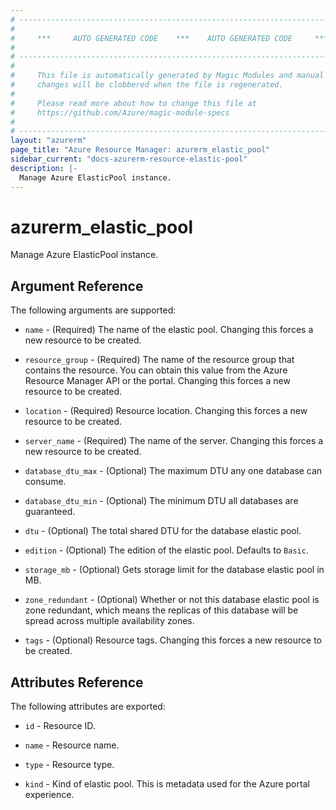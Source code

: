 ```yaml
---
# ----------------------------------------------------------------------------
#
#     ***     AUTO GENERATED CODE    ***    AUTO GENERATED CODE     ***
#
# ----------------------------------------------------------------------------
#
#     This file is automatically generated by Magic Modules and manual
#     changes will be clobbered when the file is regenerated.
#
#     Please read more about how to change this file at
#     https://github.com/Azure/magic-module-specs
#
# ----------------------------------------------------------------------------
layout: "azurerm"
page_title: "Azure Resource Manager: azurerm_elastic_pool"
sidebar_current: "docs-azurerm-resource-elastic-pool"
description: |-
  Manage Azure ElasticPool instance.
---
```


# azurerm_elastic_pool

Manage Azure ElasticPool instance.


## Argument Reference

The following arguments are supported:

* `name` - (Required) The name of the elastic pool. Changing this forces a new resource to be created.

* `resource_group` - (Required) The name of the resource group that contains the resource. You can obtain this value from the Azure Resource Manager API or the portal. Changing this forces a new resource to be created.

* `location` - (Required) Resource location. Changing this forces a new resource to be created.

* `server_name` - (Required) The name of the server. Changing this forces a new resource to be created.

* `database_dtu_max` - (Optional) The maximum DTU any one database can consume.

* `database_dtu_min` - (Optional) The minimum DTU all databases are guaranteed.

* `dtu` - (Optional) The total shared DTU for the database elastic pool.

* `edition` - (Optional) The edition of the elastic pool. Defaults to `Basic`.

* `storage_mb` - (Optional) Gets storage limit for the database elastic pool in MB.

* `zone_redundant` - (Optional) Whether or not this database elastic pool is zone redundant, which means the replicas of this database will be spread across multiple availability zones.

* `tags` - (Optional) Resource tags. Changing this forces a new resource to be created.

## Attributes Reference

The following attributes are exported:

* `id` - Resource ID.

* `name` - Resource name.

* `type` - Resource type.

* `kind` - Kind of elastic pool.  This is metadata used for the Azure portal experience.
